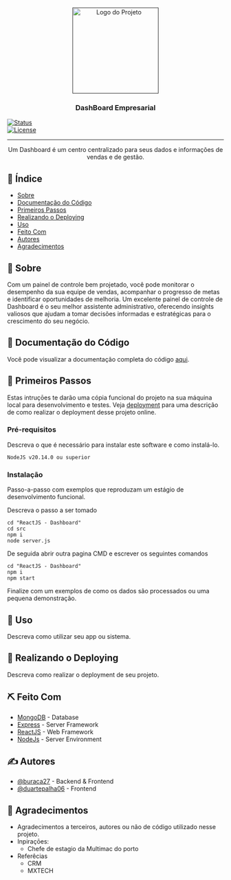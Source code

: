 <!DOCTYPE html>
<html>

<head>
  <meta charset="utf-8">
  <meta name="viewport" content="width=device-width, initial-scale=1.0">
  <title>Readme.md</title>
  <link rel="stylesheet" href="https://stackedit.io/style.css" />
</head>

<body class="stackedit">
  <div class="stackedit__html"><p align="center">
  <a href="" rel="noopener">
 <img width="200px" height="200px" src="https://i.ibb.co/d44MC37/transferir.png" alt="Logo do Projeto"></a>
</p>
<h3 align="center">DashBoard Empresarial</h3>
<div align="center">
</div><p><a href=""><img src="https://img.shields.io/badge/status-active-success.svg" alt="Status"></a><br>
<a href="/LICENSE"><img src="https://img.shields.io/badge/license-MIT-blue.svg" alt="License"></a></p>

<hr>
<p align="center"> Um Dashboard é um centro centralizado para seus dados e informações de vendas e de gestão.<br> 
</p>
<h2 id="📝-índice">📝 Índice</h2>
<ul>
<li><a href="#sobre">Sobre</a></li>
<li><a href="#documentacao-do-codigo">Documentação do Código</a></li>
<li><a href="#primeiros_passos">Primeiros Passos</a></li>
<li><a href="#deployment">Realizando o Deploying</a></li>
<li><a href="#uso">Uso</a></li>
<li><a href="#feito_com">Feito Com</a></li>
<li><a href="#autores">Autores</a></li>
<li><a href="#agradecimentos">Agradecimentos</a></li>
</ul>
<h2 id="🧐-sobre-a-name--sobrea">🧐 Sobre <a></a></h2>
<p>Com um painel de controle bem projetado, você pode monitorar o desempenho da sua equipe de vendas, acompanhar o progresso de metas e identificar oportunidades de melhoria. Um excelente painel de controle de Dashboard é o seu melhor assistente administrativo, oferecendo insights valiosos que ajudam a tomar decisões informadas e estratégicas para o crescimento do seu negócio.</p>
<h2 id="📄-documentação-do-código-a-namedocumentacao-do-codigoa">📄 Documentação do Código <a></a></h2>
<p>Você pode visualizar a documentação completa do código <a href="Documentacao/Documentacao_do_Codigo.md">aqui</a>.</p>
<h2 id="🏁-primeiros-passos-a-name--primeiros_passosa">🏁 Primeiros Passos <a></a></h2>
<p>Estas intruçōes te darão uma cópia funcional do projeto na sua máquina local para desenvolvimento e testes. Veja <a href="#deployment">deployment</a> para uma descrição de como realizar o deployment desse projeto online.</p>
<h3 id="pré-requisitos">Pré-requisitos</h3>
<p>Descreva o que é necessário para instalar este software e como instalá-lo.</p>
<pre><code>NodeJS v20.14.0 ou superior
</code></pre>
<h3 id="instalação">Instalação</h3>
<p>Passo-a-passo com exemplos que reproduzam um estágio de desenvolvimento funcional.</p>
<p>Descreva o passo a ser tomado</p>
<pre><code>cd "ReactJS - Dashboard"
cd src
npm i
node server.js
</code></pre>
<p>De seguida abrir outra pagina CMD e escrever os seguintes comandos</p>
<pre><code>cd "ReactJS - Dashboard"
npm i
npm start
</code></pre>
<p>Finalize com um exemplos de como os dados são processados ou uma pequena demonstração.</p>
<h2 id="🎈-uso-a-nameusoa">🎈 Uso <a></a></h2>
<p>Descreva como utilizar seu app ou sistema.</p>
<h2 id="🚀-realizando-o-deploying-a-name--deploymenta">🚀 Realizando o Deploying <a></a></h2>
<p>Descreva como realizar o deployment de seu projeto.</p>
<h2 id="⛏️-feito-com-a-name--feito_coma">⛏️ Feito Com <a></a></h2>
<ul>
<li><a href="https://www.mongodb.com/">MongoDB</a> - Database</li>
<li><a href="https://expressjs.com/">Express</a> - Server Framework</li>
<li><a href="https://react.dev/">ReactJS</a> - Web Framework</li>
<li><a href="https://nodejs.org/en/">NodeJs</a> - Server Environment</li>
</ul>
<h2 id="✍️-autores-a-name--autoresa">✍️ Autores <a></a></h2>
<ul>
<li><a href="https://github.com/buraca27">@buraca27</a> - Backend &amp; Frontend</li>
<li><a href="https://github.com/duartepalha06">@duartepalha06</a> - Frontend</li>
</ul>
<h2 id="🎉-agradecimentos-a-name--agradecimentosa">🎉 Agradecimentos <a></a></h2>
<ul>
<li>Agradecimentos a terceiros, autores ou não de código utilizado nesse projeto.</li>
<li>Inpiraçōes:
<ul>
<li>Chefe de estagio da Multimac do porto</li>
</ul>
</li>
<li>Referêcias
<ul>
<li>CRM</li>
<li>MXTECH</li>
</ul>
</li>
</ul>
</div>
</body>

</html>
